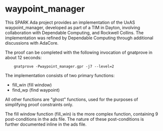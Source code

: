 waypoint_manager
================================================================================

This SPARK Ada project provides an implementation of the UxAS waypoint_manager, developed as part of a TIM in Dayton, involving collaboration with Dependable Computing, and Rockwell Collins. The implementation was refined by Dependable Computing through additional discussions with AdaCore. 


The proof can be completed with the following invocation of gnatprove in about 12 seconds:

		gnatprove -Pwaypoint_manager.gpr -j7 --level=2


The implementation consists of two primary functions:

- fill_win  (fill window)
- find_wp   (find waypoint)

All other functions are "ghost" functions, used for the purposes of simplifying proof constraints only.  

The fill window function (fill_win) is the more complex function, containing 9 post-conditions in the ads file. The nature of these post-conditions is further documented inline in the ads file. 